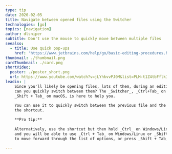 ```yaml
---
type: tip
date: 2020-02-05
title: Navigate between opened files using the Switcher
technologies: [go]
topics: [navigation]
author: dlsniper
subtitle: Don't use the mouse to quickly move between multiple files
seealso:
  - title: Use quick pop-ups
    href: 'https://www.jetbrains.com/help/go/basic-editing-procedures.html#quick_popups'
thumbnail: ./thumbnail.png
cardThumbnail: ./card.png
shortVideo:
  poster: ./poster_short.png
  url: https://www.youtube.com/watch?v=jLYhkvvPJ0M&list=PLM-t1Z4tbFflkIOaap4P-BV30ZrZwrDld&index=9
leadin: |
    Since you'll likely be opening files, lots of them, during an editing session how
    can you quickly switch between them? The _Switcher_, _Ctrl+Tab_ on Windows/Linux or
    _Shift + Tab_ on macOS, is here to help you. 
    
    You can use it to quickly switch between the previous file and the current one using 
    the shortcut.

    **Pro tip:**
    
    Alternatively, use the shortcut but then hold _Ctrl_ on Windows/Linux or _Shift_ on macOS,
    and you will be able to use _Ctrl + Tab_ on Windows/Linux or _Shift + Tab_ on macOS again
    to move forward through the list of options, or press _Shift + Tab_ and move backward.

---
```

